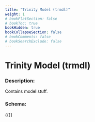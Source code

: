```yaml
---
title: "Trinity Model (trmdl)"
weight: 1
# bookFlatSection: false
# bookToc: true
bookHidden: true
bookCollapseSection: false
# bookComments: false
# bookSearchExclude: false
---
```

# Trinity Model (trmdl)

### Description:

Contains model stuff.

### Schema:

{{<github repo="pkZukan/PokeDocs" file="/SV/Flatbuffers/model/trmdl.fbs" lang="rb">}}